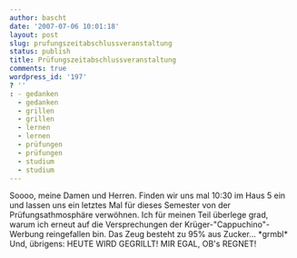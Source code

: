 ```yaml
---
author: bascht
date: '2007-07-06 10:01:18'
layout: post
slug: prufungszeitabschlussveranstaltung
status: publish
title: Prüfungszeitabschlussveranstaltung
comments: true
wordpress_id: '197'
? ''
: - gedanken
  - gedanken
  - grillen
  - grillen
  - lernen
  - lernen
  - prüfungen
  - prüfungen
  - studium
  - studium
---
```


Soooo, meine Damen und Herren. Finden wir uns mal 10:30 im Haus 5
ein und lassen uns ein letztes Mal für dieses Semester von der
Prüfungsathmosphäre verwöhnen. Ich für meinen Teil überlege grad,
warum ich erneut auf die Versprechungen der
Krüger-"Cappuchino"-Werbung reingefallen bin. Das Zeug besteht zu
95% aus Zucker... \*grmbl\* Und, übrigens: HEUTE WIRD GEGRILLT! MIR
EGAL, OB's REGNET!



